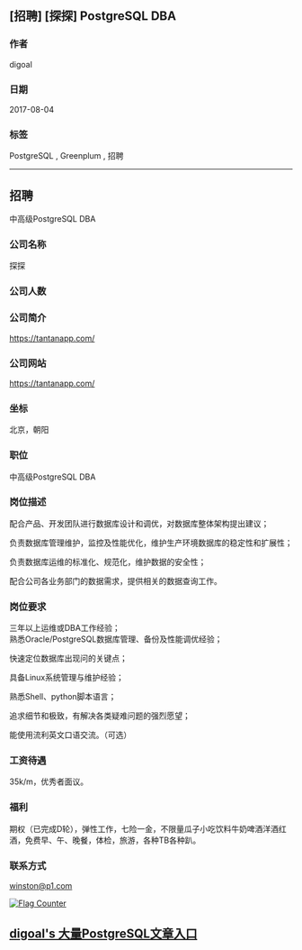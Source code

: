 ## [招聘] [探探] PostgreSQL DBA
     
### 作者     
digoal    
    
### 日期    
2017-08-04    
    
### 标签    
PostgreSQL , Greenplum , 招聘  
    
----    
    
## 招聘    
中高级PostgreSQL DBA  
     
### 公司名称  
探探  
  
### 公司人数  
  
### 公司简介  
https://tantanapp.com/  
  
### 公司网站  
https://tantanapp.com/  
  
### 坐标    
北京，朝阳  
    
### 职位    
中高级PostgreSQL DBA  
    
### 岗位描述    
配合产品、开发团队进行数据库设计和调优，对数据库整体架构提出建议；  
  
负责数据库管理维护，监控及性能优化，维护生产环境数据库的稳定性和扩展性；  
  
负责数据库运维的标准化、规范化，维护数据的安全性；  
  
配合公司各业务部门的数据需求，提供相关的数据查询工作。  
    
### 岗位要求    
三年以上运维或DBA工作经验；   
熟悉Oracle/PostgreSQL数据库管理、备份及性能调优经验；  
  
快速定位数据库出现问的关键点；  
  
具备Linux系统管理与维护经验；  
  
熟悉Shell、python脚本语言；  
  
追求细节和极致，有解决各类疑难问题的强烈愿望；  
  
能使用流利英文口语交流。（可选）  
    
### 工资待遇    
35k/m，优秀者面议。  
    
### 福利    
期权（已完成D轮），弹性工作，七险一金，不限量瓜子小吃饮料牛奶啤酒洋酒红酒，免费早、午、晚餐，体检，旅游，各种TB各种趴。  
    
### 联系方式    
winston@p1.com  
  
<a rel="nofollow" href="http://info.flagcounter.com/h9V1"  ><img src="http://s03.flagcounter.com/count/h9V1/bg_FFFFFF/txt_000000/border_CCCCCC/columns_2/maxflags_12/viewers_0/labels_0/pageviews_0/flags_0/"  alt="Flag Counter"  border="0"  ></a>  
  
  
  
  
  
  
## [digoal's 大量PostgreSQL文章入口](https://github.com/digoal/blog/blob/master/README.md "22709685feb7cab07d30f30387f0a9ae")
  
